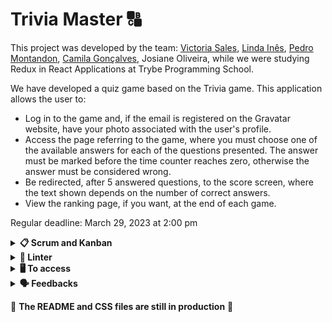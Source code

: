 # Trivia Master 🔠

This project was developed by the team: [Victoria Sales](https://github.com/VicSales28), [Linda Inês](https://github.com/lindainesv), [Pedro Montandon](https://github.com/pedroMontandon), [Camila Gonçalves](https://github.com/CamilGon), Josiane Oliveira, while we were studying Redux in React Applications at Trybe Programming School. 

We have developed a quiz game based on the Trivia game. This application allows the user to:

- Log in to the game and, if the email is registered on the Gravatar website, have your photo associated with the user's profile.
- Access the page referring to the game, where you must choose one of the available answers for each of the questions presented. The answer must be marked before the time counter reaches zero, otherwise the answer must be considered wrong.
- Be redirected, after 5 answered questions, to the score screen, where the text shown depends on the number of correct answers.
- View the ranking page, if you want, at the end of each game.

Regular deadline: March 29, 2023 at 2:00 pm

<details>
  <summary><strong>📋 Scrum and Kanban</strong></summary><br />

This project was developed using a Kanban board in Trello for task management and visual monitoring of activities. We also were holding a Daily Scrum for all the developers on the team to keep up to date on each other's progress.

</details>

<details>
  <summary><strong>🔎 Linter</strong></summary><br />

To ensure code quality, the `ESLint` and `Stylelint` linters were used in this project.

ESLint is a tool for identifying and reporting patterns found in ECMAScript/JavaScript code. In many ways it is similar to JSLint and JSHint with a few exceptions:

* ESLint uses Espree for JavaScript parsing.
* ESLint uses an AST to evaluate patterns in code.
* ESLint is completely 'pluggable', each of the rules is a plugin and you can add […]

To run them locally, run the commands below:
`npm run lint`
`npm run lint:styles`

</details>

<details>
  <summary><strong>🖥️ To access</strong></summary><br />

1 - Clone the repository:
`git clone git@github.com:VicSales28/project-trivia.git`

2 - Enter the repository folder you just cloned.

You must be using node version 16 (or higher).

To check your version, use the command:
`nvm --version`

3 - With the required version, install the dependencies:
`npm install`

4 - To view the application, use the command:
`npm start`

</details>

<details>
  <summary><strong>🗣 Feedbacks</strong></summary><br />
  
_Give us feedbacks, We're open to new ideas_ 😉

</details>

:construction: **The README and CSS files are still in production** :construction:
